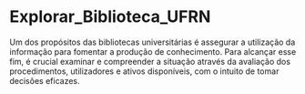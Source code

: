 # Explorar_Biblioteca_UFRN
 Um dos propósitos das bibliotecas universitárias é assegurar a utilização da informação para fomentar a produção de conhecimento. Para alcançar esse fim, é crucial examinar e compreender a situação através da avaliação dos procedimentos, utilizadores e ativos disponíveis, com o intuito de tomar decisões eficazes.
